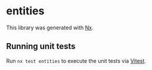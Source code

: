 # entities

This library was generated with [Nx](https://nx.dev).

## Running unit tests

Run `nx test entities` to execute the unit tests via [Vitest](https://vitest.dev/).
